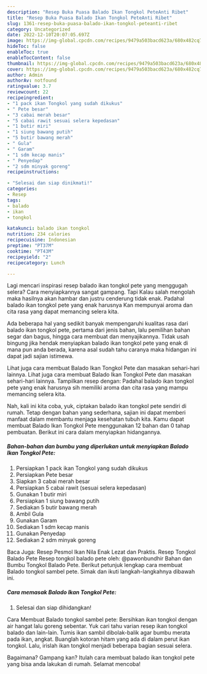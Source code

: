```yaml
---
description: "Resep Buka Puasa Balado Ikan Tongkol PeteAnti Ribet"
title: "Resep Buka Puasa Balado Ikan Tongkol PeteAnti Ribet"
slug: 1361-resep-buka-puasa-balado-ikan-tongkol-peteanti-ribet
category: Uncategorized
date: 2022-12-10T20:07:05.697Z
image: https://img-global.cpcdn.com/recipes/9479a503bacd623a/680x482cq70/balado-ikan-tongkol-pete-foto-resep-utama.jpg
hideToc: false
enableToc: true
enableTocContent: false
thumbnail: https://img-global.cpcdn.com/recipes/9479a503bacd623a/680x482cq70/balado-ikan-tongkol-pete-foto-resep-utama.jpg
cover: https://img-global.cpcdn.com/recipes/9479a503bacd623a/680x482cq70/balado-ikan-tongkol-pete-foto-resep-utama.jpg
author: Admin
authorAv: notfound
ratingvalue: 3.7
reviewcount: 22
recipeingredient:
- "1 pack ikan Tongkol yang sudah dikukus"
- " Pete besar"
- "3 cabai merah besar"
- "5 cabai rawit sesuai selera kepedasan"
- "1 butir miri"
- "1 siung bawang putih"
- "5 butir bawang merah"
- " Gula"
- " Garam"
- "1 sdm kecap manis"
- " Penyedap"
- "2 sdm minyak goreng"
recipeinstructions:

- "Selesai dan siap dinikmati!"
categories:
- Resep
tags:
- balado
- ikan
- tongkol

katakunci: balado ikan tongkol 
nutrition: 234 calories
recipecuisine: Indonesian
preptime: "PT37M"
cooktime: "PT43M"
recipeyield: "2"
recipecategory: Lunch

---
```



Lagi mencari inspirasi resep balado ikan tongkol pete yang menggugah selera? Cara menyiapkannya sangat gampang. Tapi Kalau salah mengolah maka hasilnya akan hambar dan justru cenderung tidak enak. Padahal balado ikan tongkol pete yang enak harusnya Kan mempunyai aroma dan cita rasa yang dapat memancing selera kita.


Ada beberapa hal yang sedikit banyak mempengaruhi kualitas rasa dari balado ikan tongkol pete, pertama dari jenis bahan, lalu pemilihan bahan segar dan bagus, hingga cara membuat dan menyajikannya. Tidak usah bingung jika hendak menyiapkan balado ikan tongkol pete yang enak di mana pun anda berada, karena asal sudah tahu caranya maka hidangan ini dapat jadi sajian istimewa.

Lihat juga cara membuat Balado Ikan Tongkol Pete dan masakan sehari-hari lainnya. Lihat juga cara membuat Balado Ikan Tongkol Pete dan masakan sehari-hari lainnya. Tampilkan resep dengan: Padahal balado ikan tongkol pete yang enak harusnya sih memiliki aroma dan cita rasa yang mampu memancing selera kita.


Nah, kali ini kita coba, yuk, ciptakan balado ikan tongkol pete sendiri di rumah. Tetap dengan bahan yang sederhana, sajian ini dapat memberi manfaat dalam membantu menjaga kesehatan tubuh kita. Kamu dapat membuat Balado Ikan Tongkol Pete menggunakan 12 bahan dan 0 tahap pembuatan. Berikut ini cara dalam menyiapkan hidangannya.

<!--inarticleads1-->

##### Bahan-bahan dan bumbu yang diperlukan untuk menyiapkan Balado Ikan Tongkol Pete:

1. Persiapkan 1 pack ikan Tongkol yang sudah dikukus
1. Persiapkan  Pete besar
1. Siapkan 3 cabai merah besar
1. Persiapkan 5 cabai rawit (sesuai selera kepedasan)
1. Gunakan 1 butir miri
1. Persiapkan 1 siung bawang putih
1. Sediakan 5 butir bawang merah
1. Ambil  Gula
1. Gunakan  Garam
1. Sediakan 1 sdm kecap manis
1. Gunakan  Penyedap
1. Sediakan 2 sdm minyak goreng


Baca Juga: Resep Pesmol Ikan Nila Enak Lezat dan Praktis. Resep Tongkol Balado Pete Resep tongkol balado pete oleh: @pawonbundhir Bahan dan Bumbu Tongkol Balado Pete. Berikut petunjuk lengkap cara membuat Balado tongkol sambel pete. Simak dan ikuti langkah-langkahnya dibawah ini. 

<!--inarticleads2-->

##### Cara memasak Balado Ikan Tongkol Pete:


1. Selesai dan siap dihidangkan!

Cara Membuat Balado tongkol sambel pete: Bersihkan ikan tongkol dengan air hangat lalu goreng sebentar. Yuk cari tahu varian resep ikan tongkol balado dan lain-lain. Tumis ikan sambil dibolak-balik agar bumbu merata pada ikan, angkat. Buanglah kotoran hitam yang ada di dalam perut ikan tongkol. Lalu, irislah ikan tongkol menjadi beberapa bagian sesuai selera. 

Bagaimana? Gampang kan? Itulah cara membuat balado ikan tongkol pete yang bisa anda lakukan di rumah. Selamat mencoba!
